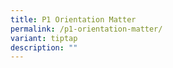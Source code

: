 ```yaml
---
title: P1 Orientation Matter
permalink: /p1-orientation-matter/
variant: tiptap
description: ""
---
```

<p></p>